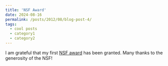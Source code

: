 ```yaml
---
title: 'NSF Award'
date: 2024-08-16
permalink: /posts/2012/08/blog-post-4/
tags:
  - cool posts
  - category1
  - category2
---
```


I am grateful that my first [NSF award](https://www.nsf.gov/awardsearch/showAward?AWD_ID=2348422&HistoricalAwards=false) has been granted. Many thanks to the generosity of the NSF!

